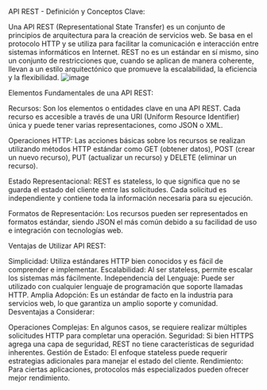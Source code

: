 API REST - Definición y Conceptos Clave:

Una API REST (Representational State Transfer) es un conjunto de principios de arquitectura para la creación de servicios web. Se basa en el protocolo HTTP y se utiliza para facilitar la comunicación e interacción entre sistemas informáticos en Internet. REST no es un estándar en sí mismo, sino un conjunto de restricciones que, cuando se aplican de manera coherente, llevan a un estilo arquitectónico que promueve la escalabilidad, la eficiencia y la flexibilidad.
![image](https://github.com/NeverMoore26/rev_2_gonzalo/assets/103721934/d47f5aee-d55b-4f98-8671-760ab0499ee6)


Elementos Fundamentales de una API REST:

Recursos: Son los elementos o entidades clave en una API REST. Cada recurso es accesible a través de una URI (Uniform Resource Identifier) única y puede tener varias representaciones, como JSON o XML.

Operaciones HTTP: Las acciones básicas sobre los recursos se realizan utilizando métodos HTTP estándar como GET (obtener datos), POST (crear un nuevo recurso), PUT (actualizar un recurso) y DELETE (eliminar un recurso).

Estado Representacional: REST es stateless, lo que significa que no se guarda el estado del cliente entre las solicitudes. Cada solicitud es independiente y contiene toda la información necesaria para su ejecución.

Formatos de Representación: Los recursos pueden ser representados en formatos estándar, siendo JSON el más común debido a su facilidad de uso e integración con tecnologías web.

Ventajas de Utilizar API REST:

Simplicidad: Utiliza estándares HTTP bien conocidos y es fácil de comprender e implementar.
Escalabilidad: Al ser stateless, permite escalar los sistemas más fácilmente.
Independencia del Lenguaje: Puede ser utilizado con cualquier lenguaje de programación que soporte llamadas HTTP.
Amplia Adopción: Es un estándar de facto en la industria para servicios web, lo que garantiza un amplio soporte y comunidad.
Desventajas a Considerar:

Operaciones Complejas: En algunos casos, se requiere realizar múltiples solicitudes HTTP para completar una operación.
Seguridad: Si bien HTTPS agrega una capa de seguridad, REST no tiene características de seguridad inherentes.
Gestión de Estado: El enfoque stateless puede requerir estrategias adicionales para manejar el estado del cliente.
Rendimiento: Para ciertas aplicaciones, protocolos más especializados pueden ofrecer mejor rendimiento.
